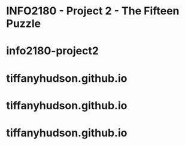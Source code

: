 # INFO2180 - Project 2 - The Fifteen Puzzle
# info2180-project2
# tiffanyhudson.github.io
# tiffanyhudson.github.io
# tiffanyhudson.github.io
